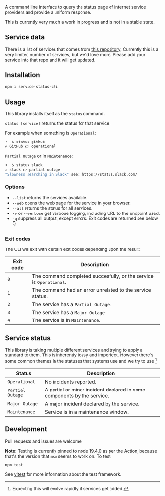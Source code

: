 A command line interface to query the status page of internet service providers and provide a uniform response.

This is currently very much a work in progress and is not in a stable state.

## Service data

There is a list of services that comes from [this repository](https://github.com/andymckay/service-status-data). Currently this is a very limited number of services, but we'd love more. Please add your service into that repo and it will get updated.

## Installation

```bash
npm i service-status-cli
```

## Usage

This library installs itself as the `status` command.

`status [service]` returns the status for that service.

For example when something is `Operational`:

```bash
➜  $ status github
✔ GitHub 👉 operational
```

`Partial Outage` or in `Maintenance`:

```bash
➜  $ status slack
⚠ slack 👉 partial outage
"Slowness searching in Slack" see: https://status.slack.com/
```

### Options

- `--list` returns the services available.
- `--web` opens the web page for the service in your browser.
- `--all` returns the status for all services.
- `-v` or `--verbose` get verbose logging, including URL to the endpoint used.
- `-q` suppress all output, except errors. Exit codes are returned see below 👇

### Exit codes

The CLI will exit with certain exit codes depending upon the result:

| Exit code | Description                                                         |
| --------- | ------------------------------------------------------------------- |
| `0`       | The command completed succesfully, or the service is `Operational`. |
| `1`       | The command had an error unrelated to the service status.           |
| `2`       | The service has a `Partial Outage`.                                 |
| `3`       | The service has a `Major Outage`                                    |
| `4`       | The service is in `Maintenance`.                                    |

## Service status

This library is taking multiple different services and trying to apply a standard to them. This is inherently lossy and imperfect. However there's some common themes in the statuses that systems use and we try to use [^1]

| Status           | Description                                                             |
| ---------------- | ----------------------------------------------------------------------- |
| `Operational`    | No incidents reported.                                                  |
| `Partial Outage` | A partial or minor incident declared in some components by the service. |
| `Major Outage`   | A major incident declared by the service.                               |
| `Maintenance`    | Service is in a maintenance window.                                     |

[^1]: Expecting this will evolve rapidly if services get added.

## Development

Pull requests and issues are welcome.

**Note:** Testing is currently pinned to node 19.4.0 as per the Action, because that's the version that `msw` seems to work on. To test:

```bash
npm test
```

See [vitest](https://vitest.dev/) for more information about the test framework.
